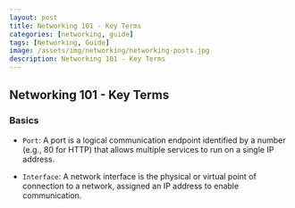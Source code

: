 ```yaml
---
layout: post
title: Networking 101 - Key Terms
categories: [networking, guide]
tags: [Networking, Guide]
image: /assets/img/networking/networking-posts.jpg
description: Networking 101 - Key Terms
---
```


## Networking 101 - Key Terms

### Basics

- `Port`: A port is a logical communication endpoint identified by a number (e.g., 80 for HTTP) that allows multiple services to run on a single IP address.

- `Interface`: A network interface is the physical or virtual point of connection to a network, assigned an IP address to enable communication.

